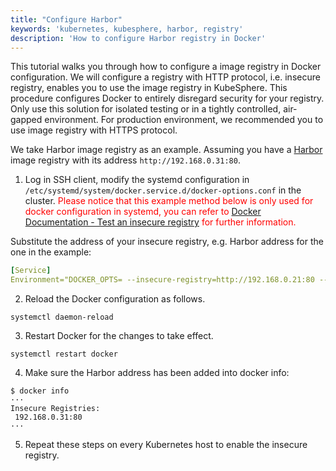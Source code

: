 ```yaml
---
title: "Configure Harbor"
keywords: 'kubernetes, kubesphere, harbor, registry'
description: 'How to configure Harbor registry in Docker'
---
```


This tutorial walks you through how to configure a image registry in Docker configuration. We will configure a registry with HTTP protocol, i.e. insecure registry, enables you to use the image registry in KubeSphere. This procedure configures Docker to entirely disregard security for your registry. Only use this solution for isolated testing or in a tightly controlled, air-gapped environment. For production environment, we recommended you to use image registry with HTTPS protocol.

We take Harbor image registry as an example. Assuming you have a [Harbor](https://goharbor.io/) image registry with its address `http://192.168.0.31:80`.


1. Log in SSH client, modify the systemd configuration in `/etc/systemd/system/docker.service.d/docker-options.conf` in the cluster. <font color="red">Please notice that this example method below is only used for docker configuration in systemd, you can refer to [Docker Documentation - Test an insecure registry](https://docs.docker.com/registry/insecure/) for further information.</font>

Substitute the address of your insecure registry, e.g. Harbor address for the one in the example:

```yaml
[Service]
Environment="DOCKER_OPTS= --insecure-registry=http://192.168.0.21:80 --registry-mirror=https://dockerhub.azk8s.cn --data-root=/var/lib/docker --log-opt max-size=10m --log-opt max-file=3  "
```

2. Reload the Docker configuration as follows.

```
systemctl daemon-reload
```

3. Restart Docker for the changes to take effect.

```
systemctl restart docker
```

4. Make sure the Harbor address has been added into docker info:

```
$ docker info
···
Insecure Registries:
 192.168.0.31:80
···
```

5. Repeat these steps on every Kubernetes host to enable the insecure registry.
